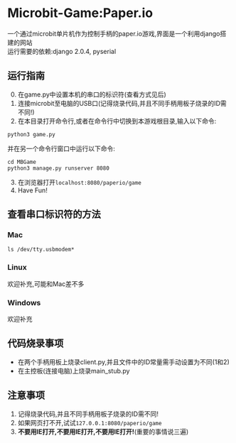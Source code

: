 # Microbit-Game:Paper.io
  
一个通过microbit单片机作为控制手柄的paper.io游戏,界面是一个利用django搭建的网站  
运行需要的依赖:django 2.0.4, pyserial  

## 运行指南
0. 在game.py中设置本机的串口的标识符(查看方式见后)
1. 连接microbit至电脑的USB口(记得烧录代码,并且不同手柄用板子烧录的ID需不同!)
2. 在本目录打开命令行,或者在命令行中切换到本游戏根目录,输入以下命令:  
```shell
python3 game.py
```
并在另一个命令行窗口中运行以下命令:
```shell
cd MBGame
python3 manage.py runserver 8080  
```
3. 在浏览器打开`localhost:8080/paperio/game`
4. Have Fun!

## 查看串口标识符的方法

### Mac
`ls /dev/tty.usbmodem*`
### Linux
欢迎补充,可能和Mac差不多
### Windows
欢迎补充

## 代码烧录事项
* 在两个手柄用板上烧录client.py,并且文件中的ID常量需手动设置为不同(1和2)
* 在主控板(连接电脑)上烧录main_stub.py

## 注意事项
1. 记得烧录代码,并且不同手柄用板子烧录的ID需不同!
2. 如果网页打不开,试试`127.0.0.1:8080/paperio/game`
3. **不要用IE打开,不要用IE打开,不要用IE打开!**(重要的事情说三遍)

